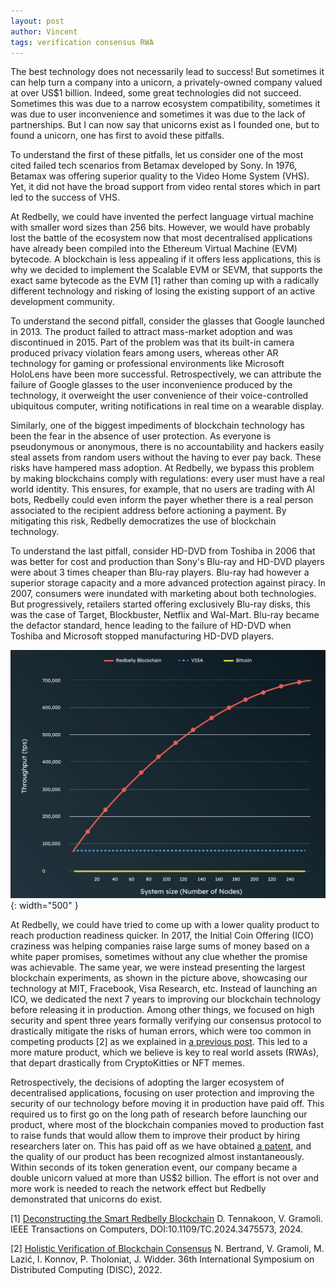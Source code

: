 ```yaml
---
layout: post
author: Vincent
tags: verification consensus RWA
---
```


The best technology does not necessarily lead to success! But sometimes it can help turn a company into a unicorn, a privately-owned company valued at over US$1 billion. Indeed, some great technologies did not succeed.  Sometimes this was due to a narrow ecosystem compatibility, sometimes it was due to user inconvenience and sometimes it was due to the lack of partnerships. But I can now say that unicorns exist as I founded one, but to found a unicorn, one has first to avoid these pitfalls.  

To understand the first of these pitfalls, let us consider one of the most cited failed tech scenarios from Betamax developed by Sony. In 1976, Betamax was offering superior quality to the Video Home System (VHS). Yet, it did not have the broad support from video rental stores which in part led to the success of VHS.

At Redbelly, we could have invented the perfect language virtual machine with smaller word sizes than 256 bits. However, we would have probably lost the battle of the ecosystem now that most decentralised applications have already been compiled into the Ethereum Virtual Machine (EVM) bytecode. A blockchain is less appealing if it offers less applications, this is why we decided to implement the Scalable EVM or SEVM, that supports the exact same bytecode as the EVM [1] rather than coming up with a radically different technology and risking of losing the existing support of an active development community.

To understand the second pitfall, consider the glasses that Google launched in 2013. The product failed to attract mass-market adoption and was discontinued in 2015. Part of the problem was that its built-in camera produced privacy violation fears among users, whereas other AR technology for gaming or professional environments like Microsoft HoloLens have been more successful. Retrospectively, we can attribute the failure of Google glasses to the user inconvenience produced by the technology, it overweight the user convenience of their voice-controlled ubiquitous computer, writing notifications in real time on a wearable display.

Similarly, one of the biggest impediments of blockchain technology has been the fear in the absence of user protection. As everyone is pseudonymous or anonymous, there is no accountability and hackers easily steal assets from random users without the having to ever pay back. These risks have hampered mass adoption. At Redbelly, we bypass this problem by making blockchains comply with regulations: every user must have a real world identity. This ensures, for example, that no users are trading with AI bots, Redbelly could even inform the payer whether there is a real person associated to the recipient address before actioning a payment. By mitigating this risk, Redbelly democratizes the use of blockchain technology.

To understand the last pitfall, consider HD-DVD from Toshiba in 2006 that was better for cost and production than Sony's Blu-ray and HD-DVD players were about 3 times cheaper than Blu-ray players. Blu-ray had however a superior storage capacity and a more advanced protection against piracy. 
In 2007, consumers were inundated with marketing about both technologies. But progressively, retailers started offering exclusively Blu-ray disks, this was the case of Target, Blockbuster, Netflix and Wal-Mart. Blu-ray became the defactor standard, hence leading to the failure of HD-DVD when Toshiba and Microsoft stopped manufacturing HD-DVD players.

![Unprecedented performance of the Redbelly technology](/img/throughput.png){: width="500" }

At Redbelly, we could have tried to come up with a lower quality product to reach production readiness quicker. In 2017, the Initial Coin Offering (ICO) craziness was helping companies raise large sums of money based on a white paper promises, sometimes without any clue whether the promise was achievable. The same year, we were instead presenting the largest blockchain experiments, as shown in the picture above, showcasing our technology at MIT, Fracebook, Visa Research, etc. Instead of launching an ICO, we dedicated the next 7 years to improving our blockchain technology before releasing it in production.
Among other things, we focused on high security and spent three years formally verifying our consensus protocol to drastically mitigate the risks of human errors, which were too common in competing products [2] as we explained in [a previous post](https://gramoli.github.io/2023/12/30/formal-verif-to-the-rescue.html). This led to a more mature product, which we believe is key to real world assets (RWAs), that depart drastically from CryptoKitties or NFT memes.

Retrospectively, the decisions of adopting the larger ecosystem of decentralised applications, focusing on user protection and improving the security of our technology before moving it in production have paid off. This required us to first go on the long path of research before launching our product, where most of the blockchain companies moved to production fast to raise funds that would allow them to improve their product by hiring researchers later on. This has paid off as we have obtained [a patent](https://gramoli.github.io/2024/11/11/smart-redbelly-a-retrospective.html), and the quality of our product has been recognized almost instantaneously. Within seconds of its token generation event, our company became a double unicorn valued at more than US$2 billion. The effort is not over and more work is needed to reach the network effect but Redbelly demonstrated that unicorns do exist.

[1] [Deconstructing the Smart Redbelly Blockchain](https://gramoli.github.io/pubs/2024-SRBB-TC.pdf) D. Tennakoon, V. Gramoli. IEEE Transactions on Computers, DOI:10.1109/TC.2024.3475573, 2024.

[2] [Holistic Verification of Blockchain Consensus](https://gramoli.github.io/pubs/DISC22-holistic-verification.pdf) N. Bertrand, V. Gramoli, M. Lazić, I. Konnov, P. Tholoniat, J. Widder. 36th International Symposium on Distributed Computing (DISC), 2022.





